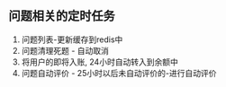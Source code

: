 ## 问题相关的定时任务
1. 问题列表-更新缓存到redis中
2. 问题清理死题 - 自动取消
3. 将用户的即将入账, 24小时自动转入到余额中
4. 问题自动评价 - 25小时以后未自动评价的-进行自动评价


